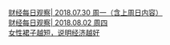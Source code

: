   
[财经每日观察| 2018.07.30 周一（含上周日内容）](http://www.dianyue.me/archives/094/ubi2pkjudfalc6vy/)  
[财经每日观察| 2018.08.02 周四](http://www.dianyue.me/archives/136/kfc7stoqrgwt38tn/)  
[女性裙子越短，说明经济越好](http://www.dianyue.me/archives/353/4e65yz7ncnj4gtm0/)